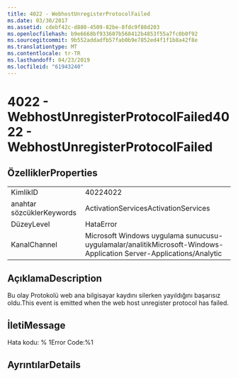 ```yaml
---
title: 4022 - WebhostUnregisterProtocolFailed
ms.date: 03/30/2017
ms.assetid: cdebf42c-d880-4509-82be-8fdc9f88d203
ms.openlocfilehash: b9e6668bf933607b568412b4853f55a7fc0b0f92
ms.sourcegitcommit: 9b552addadfb57fab0b9e7852ed4f1f1b8a42f8e
ms.translationtype: MT
ms.contentlocale: tr-TR
ms.lasthandoff: 04/23/2019
ms.locfileid: "61943240"
---
```

# <a name="4022---webhostunregisterprotocolfailed"></a><span data-ttu-id="14eee-102">4022 - WebhostUnregisterProtocolFailed</span><span class="sxs-lookup"><span data-stu-id="14eee-102">4022 - WebhostUnregisterProtocolFailed</span></span>
## <a name="properties"></a><span data-ttu-id="14eee-103">Özellikler</span><span class="sxs-lookup"><span data-stu-id="14eee-103">Properties</span></span>  
  
|||  
|-|-|  
|<span data-ttu-id="14eee-104">Kimlik</span><span class="sxs-lookup"><span data-stu-id="14eee-104">ID</span></span>|<span data-ttu-id="14eee-105">4022</span><span class="sxs-lookup"><span data-stu-id="14eee-105">4022</span></span>|  
|<span data-ttu-id="14eee-106">anahtar sözcükler</span><span class="sxs-lookup"><span data-stu-id="14eee-106">Keywords</span></span>|<span data-ttu-id="14eee-107">ActivationServices</span><span class="sxs-lookup"><span data-stu-id="14eee-107">ActivationServices</span></span>|  
|<span data-ttu-id="14eee-108">Düzey</span><span class="sxs-lookup"><span data-stu-id="14eee-108">Level</span></span>|<span data-ttu-id="14eee-109">Hata</span><span class="sxs-lookup"><span data-stu-id="14eee-109">Error</span></span>|  
|<span data-ttu-id="14eee-110">Kanal</span><span class="sxs-lookup"><span data-stu-id="14eee-110">Channel</span></span>|<span data-ttu-id="14eee-111">Microsoft Windows uygulama sunucusu-uygulamalar/analitik</span><span class="sxs-lookup"><span data-stu-id="14eee-111">Microsoft-Windows-Application Server-Applications/Analytic</span></span>|  
  
## <a name="description"></a><span data-ttu-id="14eee-112">Açıklama</span><span class="sxs-lookup"><span data-stu-id="14eee-112">Description</span></span>  
 <span data-ttu-id="14eee-113">Bu olay Protokolü web ana bilgisayar kaydını silerken yayıldığını başarısız oldu.</span><span class="sxs-lookup"><span data-stu-id="14eee-113">This event is emitted when the web host unregister protocol has failed.</span></span>  
  
## <a name="message"></a><span data-ttu-id="14eee-114">İleti</span><span class="sxs-lookup"><span data-stu-id="14eee-114">Message</span></span>  
 <span data-ttu-id="14eee-115">Hata kodu: % 1</span><span class="sxs-lookup"><span data-stu-id="14eee-115">Error Code:%1</span></span>  
  
## <a name="details"></a><span data-ttu-id="14eee-116">Ayrıntılar</span><span class="sxs-lookup"><span data-stu-id="14eee-116">Details</span></span>
